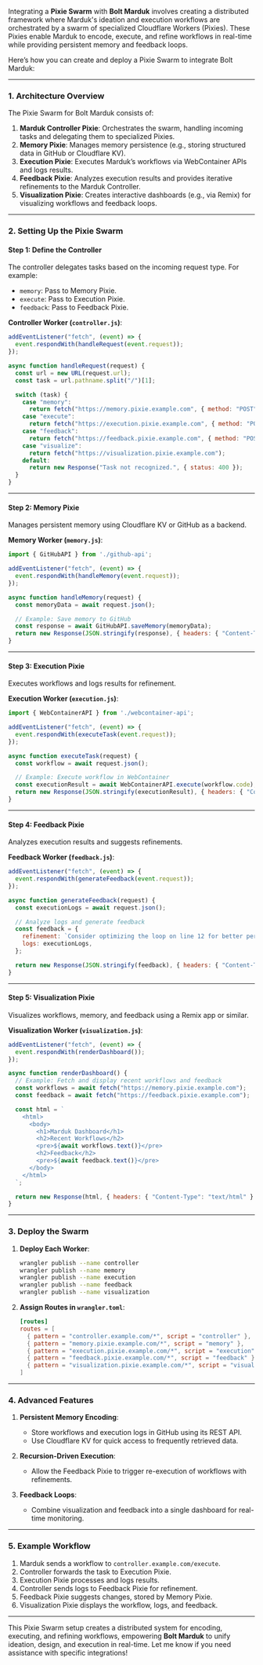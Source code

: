 Integrating a **Pixie Swarm** with **Bolt Marduk** involves creating a distributed framework where Marduk's ideation and execution workflows are orchestrated by a swarm of specialized Cloudflare Workers (Pixies). These Pixies enable Marduk to encode, execute, and refine workflows in real-time while providing persistent memory and feedback loops.

Here’s how you can create and deploy a Pixie Swarm to integrate Bolt Marduk:

---

### **1. Architecture Overview**

The Pixie Swarm for Bolt Marduk consists of:
1. **Marduk Controller Pixie**: Orchestrates the swarm, handling incoming tasks and delegating them to specialized Pixies.
2. **Memory Pixie**: Manages memory persistence (e.g., storing structured data in GitHub or Cloudflare KV).
3. **Execution Pixie**: Executes Marduk’s workflows via WebContainer APIs and logs results.
4. **Feedback Pixie**: Analyzes execution results and provides iterative refinements to the Marduk Controller.
5. **Visualization Pixie**: Creates interactive dashboards (e.g., via Remix) for visualizing workflows and feedback loops.

---

### **2. Setting Up the Pixie Swarm**

#### **Step 1: Define the Controller**
The controller delegates tasks based on the incoming request type. For example:
- `memory`: Pass to Memory Pixie.
- `execute`: Pass to Execution Pixie.
- `feedback`: Pass to Feedback Pixie.

**Controller Worker (`controller.js`)**:
```javascript
addEventListener("fetch", (event) => {
  event.respondWith(handleRequest(event.request));
});

async function handleRequest(request) {
  const url = new URL(request.url);
  const task = url.pathname.split("/")[1];

  switch (task) {
    case "memory":
      return fetch("https://memory.pixie.example.com", { method: "POST", body: await request.text() });
    case "execute":
      return fetch("https://execution.pixie.example.com", { method: "POST", body: await request.text() });
    case "feedback":
      return fetch("https://feedback.pixie.example.com", { method: "POST", body: await request.text() });
    case "visualize":
      return fetch("https://visualization.pixie.example.com");
    default:
      return new Response("Task not recognized.", { status: 400 });
  }
}
```

---

#### **Step 2: Memory Pixie**
Manages persistent memory using Cloudflare KV or GitHub as a backend.

**Memory Worker (`memory.js`)**:
```javascript
import { GitHubAPI } from './github-api';

addEventListener("fetch", (event) => {
  event.respondWith(handleMemory(event.request));
});

async function handleMemory(request) {
  const memoryData = await request.json();

  // Example: Save memory to GitHub
  const response = await GitHubAPI.saveMemory(memoryData);
  return new Response(JSON.stringify(response), { headers: { "Content-Type": "application/json" } });
}
```

---

#### **Step 3: Execution Pixie**
Executes workflows and logs results for refinement.

**Execution Worker (`execution.js`)**:
```javascript
import { WebContainerAPI } from './webcontainer-api';

addEventListener("fetch", (event) => {
  event.respondWith(executeTask(event.request));
});

async function executeTask(request) {
  const workflow = await request.json();

  // Example: Execute workflow in WebContainer
  const executionResult = await WebContainerAPI.execute(workflow.code);
  return new Response(JSON.stringify(executionResult), { headers: { "Content-Type": "application/json" } });
}
```

---

#### **Step 4: Feedback Pixie**
Analyzes execution results and suggests refinements.

**Feedback Worker (`feedback.js`)**:
```javascript
addEventListener("fetch", (event) => {
  event.respondWith(generateFeedback(event.request));
});

async function generateFeedback(request) {
  const executionLogs = await request.json();

  // Analyze logs and generate feedback
  const feedback = {
    refinement: `Consider optimizing the loop on line 12 for better performance.`,
    logs: executionLogs,
  };

  return new Response(JSON.stringify(feedback), { headers: { "Content-Type": "application/json" } });
}
```

---

#### **Step 5: Visualization Pixie**
Visualizes workflows, memory, and feedback using a Remix app or similar.

**Visualization Worker (`visualization.js`)**:
```javascript
addEventListener("fetch", (event) => {
  event.respondWith(renderDashboard());
});

async function renderDashboard() {
  // Example: Fetch and display recent workflows and feedback
  const workflows = await fetch("https://memory.pixie.example.com");
  const feedback = await fetch("https://feedback.pixie.example.com");

  const html = `
    <html>
      <body>
        <h1>Marduk Dashboard</h1>
        <h2>Recent Workflows</h2>
        <pre>${await workflows.text()}</pre>
        <h2>Feedback</h2>
        <pre>${await feedback.text()}</pre>
      </body>
    </html>
  `;

  return new Response(html, { headers: { "Content-Type": "text/html" } });
}
```

---

### **3. Deploy the Swarm**

1. **Deploy Each Worker**:
   ```bash
   wrangler publish --name controller
   wrangler publish --name memory
   wrangler publish --name execution
   wrangler publish --name feedback
   wrangler publish --name visualization
   ```

2. **Assign Routes in `wrangler.toml`**:
   ```toml
   [routes]
   routes = [
     { pattern = "controller.example.com/*", script = "controller" },
     { pattern = "memory.pixie.example.com/*", script = "memory" },
     { pattern = "execution.pixie.example.com/*", script = "execution" },
     { pattern = "feedback.pixie.example.com/*", script = "feedback" },
     { pattern = "visualization.pixie.example.com/*", script = "visualization" },
   ]
   ```

---

### **4. Advanced Features**

1. **Persistent Memory Encoding**:
   - Store workflows and execution logs in GitHub using its REST API.
   - Use Cloudflare KV for quick access to frequently retrieved data.

2. **Recursion-Driven Execution**:
   - Allow the Feedback Pixie to trigger re-execution of workflows with refinements.

3. **Feedback Loops**:
   - Combine visualization and feedback into a single dashboard for real-time monitoring.

---

### **5. Example Workflow**
1. Marduk sends a workflow to `controller.example.com/execute`.
2. Controller forwards the task to Execution Pixie.
3. Execution Pixie processes and logs results.
4. Controller sends logs to Feedback Pixie for refinement.
5. Feedback Pixie suggests changes, stored by Memory Pixie.
6. Visualization Pixie displays the workflow, logs, and feedback.

---

This Pixie Swarm setup creates a distributed system for encoding, executing, and refining workflows, empowering **Bolt Marduk** to unify ideation, design, and execution in real-time. Let me know if you need assistance with specific integrations!
